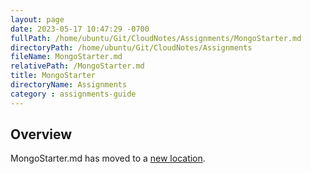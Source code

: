 ```yaml
---
layout: page
date: 2023-05-17 10:47:29 -0700
fullPath: /home/ubuntu/Git/CloudNotes/Assignments/MongoStarter.md
directoryPath: /home/ubuntu/Git/CloudNotes/Assignments
fileName: MongoStarter.md
relativePath: /MongoStarter.md
title: MongoStarter
directoryName: Assignments
category : assignments-guide
---
```


## Overview

MongoStarter.md has moved to a [new location](Mongo/MongoStarter.md).
